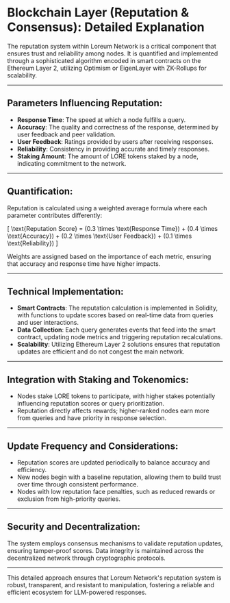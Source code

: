 # Blockchain Layer (Reputation & Consensus): Detailed Explanation

The reputation system within Loreum Network is a critical component that ensures trust and reliability among nodes. It is quantified and implemented through a sophisticated algorithm encoded in smart contracts on the Ethereum Layer 2, utilizing Optimism or EigenLayer with ZK-Rollups for scalability.

---

## Parameters Influencing Reputation:

- **Response Time**: The speed at which a node fulfills a query.
- **Accuracy**: The quality and correctness of the response, determined by user feedback and peer validation.
- **User Feedback**: Ratings provided by users after receiving responses.
- **Reliability**: Consistency in providing accurate and timely responses.
- **Staking Amount**: The amount of LORE tokens staked by a node, indicating commitment to the network.

---

## Quantification:

Reputation is calculated using a weighted average formula where each parameter contributes differently:

\[
\text{Reputation Score} = (0.3 \times \text{Response Time}) + (0.4 \times \text{Accuracy}) + (0.2 \times \text{User Feedback}) + (0.1 \times \text{Reliability})
\]

Weights are assigned based on the importance of each metric, ensuring that accuracy and response time have higher impacts.

---

## Technical Implementation:

- **Smart Contracts**: The reputation calculation is implemented in Solidity, with functions to update scores based on real-time data from queries and user interactions.
- **Data Collection**: Each query generates events that feed into the smart contract, updating node metrics and triggering reputation recalculations.
- **Scalability**: Utilizing Ethereum Layer 2 solutions ensures that reputation updates are efficient and do not congest the main network.

---

## Integration with Staking and Tokenomics:

- Nodes stake LORE tokens to participate, with higher stakes potentially influencing reputation scores or query prioritization.
- Reputation directly affects rewards; higher-ranked nodes earn more from queries and have priority in response selection.

---

## Update Frequency and Considerations:

- Reputation scores are updated periodically to balance accuracy and efficiency.
- New nodes begin with a baseline reputation, allowing them to build trust over time through consistent performance.
- Nodes with low reputation face penalties, such as reduced rewards or exclusion from high-priority queries.

---

## Security and Decentralization:

The system employs consensus mechanisms to validate reputation updates, ensuring tamper-proof scores. Data integrity is maintained across the decentralized network through cryptographic protocols.

---

This detailed approach ensures that Loreum Network's reputation system is robust, transparent, and resistant to manipulation, fostering a reliable and efficient ecosystem for LLM-powered responses.





